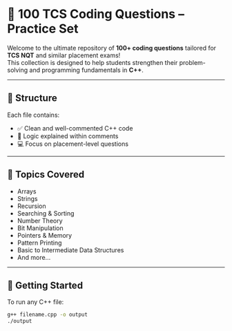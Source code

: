 # 💯 100 TCS Coding Questions – Practice Set

Welcome to the ultimate repository of **100+ coding questions** tailored for **TCS NQT** and similar placement exams!  
This collection is designed to help students strengthen their problem-solving and programming fundamentals in **C++**.

---

## 📁 Structure

Each file contains:
- ✅ Clean and well-commented C++ code
- 🧠 Logic explained within comments
- 💻 Focus on placement-level questions

---

## 📌 Topics Covered

- Arrays
- Strings
- Recursion
- Searching & Sorting
- Number Theory
- Bit Manipulation
- Pointers & Memory
- Pattern Printing
- Basic to Intermediate Data Structures
- And more...

---

## 🚀 Getting Started

To run any C++ file:
```bash
g++ filename.cpp -o output
./output
